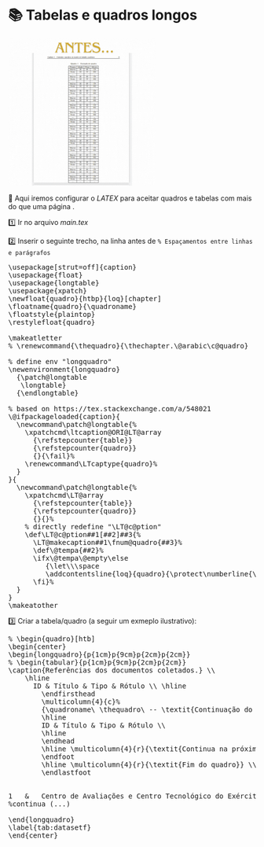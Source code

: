 # :books: Tabelas e quadros longos

<img src="/imagens/quadrolongo.gif" alt="Descrição da imagem" width="300">


:speech_balloon: Aqui iremos configurar o _LATEX_ para aceitar quadros e tabelas com mais do que uma página .

:one: Ir no arquivo *main.tex*

:two: Inserir o seguinte trecho, na linha antes de   ```% Espaçamentos entre linhas e parágrafos ```

<pre>
\usepackage[strut=off]{caption}
\usepackage{float}
\usepackage{longtable}
\usepackage{xpatch}
\newfloat{quadro}{htbp}{loq}[chapter]
\floatname{quadro}{\quadroname}
\floatstyle{plaintop}
\restylefloat{quadro}

\makeatletter
% \renewcommand{\thequadro}{\thechapter.\@arabic\c@quadro}

% define env "longquadro"
\newenvironment{longquadro}
  {\patch@longtable
   \longtable}
  {\endlongtable}

% based on https://tex.stackexchange.com/a/548021
\@ifpackageloaded{caption}{
  \newcommand\patch@longtable{%
    \xpatchcmd\ltcaption@ORI@LT@array
      {\refstepcounter{table}}
      {\refstepcounter{quadro}}
      {}{\fail}%
    \renewcommand\LTcaptype{quadro}%
  }
}{
  \newcommand\patch@longtable{%
    \xpatchcmd\LT@array
      {\refstepcounter{table}}
      {\refstepcounter{quadro}}
      {}{}%
    % directly redefine "\LT@c@ption"
    \def\LT@c@ption##1[##2]##3{%
      \LT@makecaption##1\fnum@quadro{##3}%
      \def\@tempa{##2}%
      \ifx\@tempa\@empty\else
         {\let\\\space
         \addcontentsline{loq}{quadro}{\protect\numberline{\thequadro}{##2}}}%
      \fi}%
  }
}
\makeatother
</pre>

:three: Criar a tabela/quadro (a seguir um exmeplo ilustrativo): 

<pre>
% \begin{quadro}[htb]
\begin{center}
\begin{longquadro}{p{1cm}p{9cm}p{2cm}p{2cm}}
% \begin{tabular}{p{1cm}p{9cm}p{2cm}p{2cm}}
\caption{Referências dos documentos coletados.} \\
	\hline
	  ID & Título & Tipo & Rótulo \\ \hline 
        \endfirsthead
        \multicolumn{4}{c}%
        {\quadroname\ \thequadro\ -- \textit{Continuação do quadro}} \\
        \hline
        ID & Título & Tipo & Rótulo \\
        \hline
        \endhead
        \hline \multicolumn{4}{r}{\textit{Continua na próxima página}} \\
        \endfoot
        \hline \multicolumn{4}{r}{\textit{Fim do quadro}} \\
        \endlastfoot

        
1	&	Centro de Avaliações e Centro Tecnológico do Exército testam Míssil Anticarro	&	Notícia	&	Faixa 3	\\ \hline
%continua (...)  	

\end{longquadro}
\label{tab:datasetf}
\end{center}
</pre>

